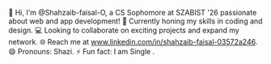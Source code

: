 
👋 Hi, I'm @Shahzaib-faisal-O, 
a CS Sophomore at SZABIST '26 passionate about web and app development! 
🚀 Currently honing my skills in coding and design.
💻 Looking to collaborate on exciting projects and expand my network. 
🌐 Reach me at www.linkedin.com/in/shahzaib-faisal-03572a246.
😄 Pronouns: Shazi. ⚡ Fun fact: I am Single .

